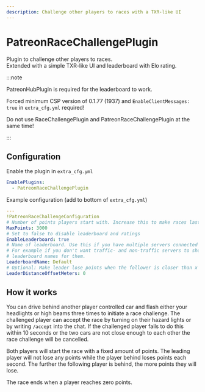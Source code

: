 ```yaml
---
description: Challenge other players to races with a TXR-like UI
---
```


# PatreonRaceChallengePlugin
Plugin to challenge other players to races.  
Extended with a simple TXR-like UI and leaderboard with Elo rating.

:::note

PatreonHubPlugin is required for the leaderboard to work.

Forced minimum CSP version of 0.1.77 (1937) and `EnableClientMessages: true` in `extra_cfg.yml` required!

Do not use RaceChallengePlugin and PatreonRaceChallengePlugin at the same time!

:::

## Configuration
Enable the plugin in `extra_cfg.yml`
```yaml
EnablePlugins:
  - PatreonRaceChallengePlugin
```
Example configuration (add to bottom of `extra_cfg.yml`)
```yaml
---
!PatreonRaceChallengeConfiguration
# Number of points players start with. Increase this to make races last longer
MaxPoints: 3000
# Set to false to disable leaderboard and ratings
EnableLeaderboard: true
# Name of leaderboard. Use this if you have multiple servers connected to the hub and want them to have different leaderboards.
# For example if you don't want traffic- and non-traffic servers to show on the same leaderboard, just use different
# leaderboard names for them.
LeaderboardName: Default
# Optional: Make leader lose points when the follower is closer than x meters
LeaderDistanceOffsetMeters: 0
```
## How it works
You can drive behind another player controlled car and flash either your headlights or high beams three times to initiate a race challenge.
The challenged player can accept the race by turning on their hazard lights or by writing `/accept` into the chat. If the challenged player fails to do this within 10 seconds or the two cars are not close enough to each other the race challenge will be cancelled.

Both players will start the race with a fixed amount of points. The leading player will not lose any points while the player behind loses points each second. The further the following player is behind, the more points they will lose.

The race ends when a player reaches zero points.